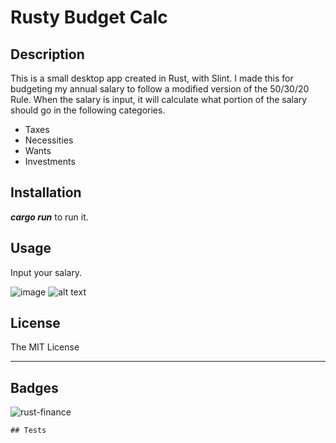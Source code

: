 # Rusty Budget Calc

## Description

This is a small desktop app created in Rust, with Slint. 
I made this for budgeting my annual salary to follow a modified version of the 50/30/20 Rule.
When the salary is input, it will calculate what portion of the salary should go in the following categories.

- Taxes
- Necessities
- Wants
- Investments

## Installation

***cargo run*** to run it.

## Usage

Input your salary.

![image](assets/images/screenshot.png)
![alt text](assets/images/screenshot.png)

## License

The MIT License

---

## Badges

![rust-finance](https://img.shields.io/github/languages/top/parsTroy/rust-finance)

`## Tests`
